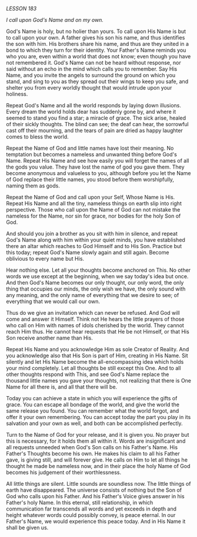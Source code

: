 *LESSON 183*

*I call upon God's Name and on my own.*

God's Name is holy, but no holier than yours. To call upon His Name is but to call upon your own. A father gives his son his name, and thus identifies the son with him. His brothers share his name, and thus are they united in a bond to which they turn for their identity. Your Father's Name reminds you who you are, even within a world that does not know; even though you have not remembered it. God's Name can not be heard without response, nor said without an echo in the mind which calls you to remember. Say His Name, and you invite the angels to surround the ground on which you stand, and sing to you as they spread out their wings to keep you safe, and shelter you from every worldly thought that would intrude upon your holiness.

Repeat God's Name and all the world responds by laying down illusions. Every dream the world holds dear has suddenly gone by, and where it seemed to stand you find a star; a miracle of grace. The sick arise, healed of their sickly thoughts. The blind can see; the deaf can hear, the sorrowful cast off their mourning, and the tears of pain are dried as happy laughter comes to bless the world.

Repeat the Name of God and little names have lost their meaning. No temptation but becomes a nameless and unwanted thing before God's Name. Repeat His Name and see how easily you will forget the names of all the gods you value. They have lost the name of god you gave them. They become anonymous and valueless to you, although before you let the Name of God replace their little names, you stood before them worshipfully, naming them as gods.

Repeat the Name of God and call upon your Self, Whose Name is His. Repeat His Name and all the tiny, nameless things on earth slip into right perspective. Those who call upon the Name of God can not mistake the nameless for the Name, nor sin for grace, nor bodies for the holy Son of God.

And should you join a brother as you sit with him in silence, and repeat God's Name along with him within your quiet minds, you have established there an altar which reaches to God Himself and to His Son. Practice but this today; repeat God's Name slowly again and still again. Become oblivious to every name but His.

Hear nothing else. Let all your thoughts become anchored on This. No other words we use except at the beginning, when we say today's idea but once. And then God's Name becomes our only thought, our only word, the only thing that occupies our minds, the only wish we have, the only sound with any meaning, and the only name of everything that we desire to see; of everything that we would call our own.

Thus do we give an invitation which can never be refused. And God will come and answer it Himself. Think not He hears the little prayers of those who call on Him with names of idols cherished by the world. They cannot reach Him thus. He cannot hear requests that He be not Himself, or that His Son receive another name than His.

Repeat His Name and you acknowledge Him as sole Creator of Reality. And you acknowledge also that His Son is part of Him, creating in His Name. Sit silently and let His Name become the all-encompassing idea which holds your mind completely. Let all thoughts be still except this One. And to all other thoughts respond with This, and see God's Name replace the thousand little names you gave your thoughts, not realizing that there is One Name for all there is, and all that there will be.

Today you can achieve a state in which you will experience the gifts of grace. You can escape all bondage of the world, and give the world the same release you found. You can remember what the world forgot, and offer it your own remembering. You can accept today the part you play in its salvation and your own as well, and both can be accomplished perfectly.

Turn to the Name of God for your release, and it is given you. No prayer but this is necessary, for it holds them all within it. Words are insignificant and all requests unneeded when God's Son calls on his Father's Name. His Father's Thoughts become his own. He makes his claim to all his Father gave, is giving still, and will forever give. He calls on Him to let all things he thought he made be nameless now, and in their place the holy Name of God becomes his judgement of their worthlessness.

All little things are silent. Little sounds are soundless now. The little things of earth have disappeared. The universe consists of nothing but the Son of God who calls upon his Father. And his Father's Voice gives answer in his Father's holy Name. In this eternal, still relationship, in which communication far transcends all words and yet exceeds in depth and height whatever words could possibly convey, is peace eternal. In our Father's Name, we would experience this peace today. And in His Name it shall be given us.
